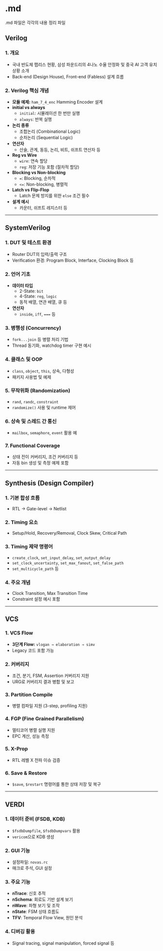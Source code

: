 # .md
.md 파일은 각각의 내용 정리 파일

## Verilog

### 1. 개요
- 국내 반도체 팹리스 현황, 삼성 파운드리의 4나노 수율 안정화 및 중국 AI 고객 유치 상황 소개
- Back-end (Design House), Front-end (Fabless) 설계 흐름

### 2. Verilog 핵심 개념
- **모듈 예제:** `ham_7_4_enc` Hamming Encoder 설계
- **initial vs always**
  - `initial`: 시뮬레이션 한 번만 실행
  - `always`: 반복 실행
- **논리 종류**
  - 조합논리 (Combinational Logic)
  - 순차논리 (Sequential Logic)
- **연산자**
  - 산술, 관계, 동등, 논리, 비트, 쉬프트 연산자 등
- **Reg vs Wire**
  - `wire`: 연속 할당
  - `reg`: 저장 기능 포함 (절차적 할당)
- **Blocking vs Non-blocking**
  - `=`: Blocking, 순차적
  - `<=`: Non-blocking, 병렬적
- **Latch vs Flip-Flop**
  - Latch 문제 방지를 위한 `else` 조건 필수
- **설계 예시**
  - 카운터, 쉬프트 레지스터 등

---

## SystemVerilog

### 1. DUT 및 테스트 환경
- Router DUT의 입력/출력 구조
- Verification 환경: Program Block, Interface, Clocking Block 등

### 2. 언어 기초
- **데이터 타입**
  - 2-State: `bit`
  - 4-State: `reg`, `logic`
  - 동적 배열, 연관 배열, 큐 등
- **연산자**
  - `inside`, `iff`, `===` 등

### 3. 병행성 (Concurrency)
- `fork...join` 등 병렬 처리 기법
- Thread 동기화, watchdog timer 구현 예시

### 4. 클래스 및 OOP
- `class`, `object`, `this`, 상속, 다형성
- 패키지 사용법 및 예제

### 5. 무작위화 (Randomization)
- `rand`, `randc`, `constraint`
- `randomize()` 사용 및 runtime 제어

### 6. 상속 및 스레드 간 통신
- `mailbox`, `semaphore`, `event` 활용 예

### 7. Functional Coverage
- 상태 전이 커버리지, 조건 커버리지 등
- 자동 bin 생성 및 측정 예제 포함

---

## Synthesis (Design Compiler)

### 1. 기본 합성 흐름
- RTL → Gate-level → Netlist

### 2. Timing 요소
- Setup/Hold, Recovery/Removal, Clock Skew, Critical Path

### 3. Timing 제약 명령어
- `create_clock`, `set_input_delay`, `set_output_delay`
- `set_clock_uncertainty`, `set_max_fanout`, `set_false_path`
- `set_multicycle_path` 등

### 4. 주요 개념
- Clock Transition, Max Transition Time
- Constraint 설정 예시 포함

---

## VCS

### 1. VCS Flow
- **3단계 Flow:** `vlogan → elaboration → simv`
- Legacy 코드 포함 가능

### 2. 커버리지
- 조건, 분기, FSM, Assertion 커버리지 지원
- URG로 커버리지 결과 병합 및 보고

### 3. Partition Compile
- 병렬 컴파일 지원 (3-step, profiling 지원)

### 4. FGP (Fine Grained Parallelism)
- 멀티코어 병렬 실행 지원
- EPC 계산, 성능 측정

### 5. X-Prop
- RTL 레벨 X 전파 이슈 검증

### 6. Save & Restore
- `$save`, `$restart` 명령어를 통한 상태 저장 및 복구

---

## VERDI

### 1. 데이터 준비 (FSDB, KDB)
- `$fsdbDumpfile`, `$fsdbDumpvars` 활용
- `vericom`으로 KDB 생성

### 2. GUI 기능
- 설정파일: `novas.rc`
- 매크로 주석, GUI 설정

### 3. 주요 기능
- **nTrace**: 신호 추적
- **nSchema**: 회로도 기반 설계 보기
- **nWave**: 파형 보기 및 조작
- **nState**: FSM 상태 흐름도
- **TFV**: Temporal Flow View, 원인 분석

### 4. 디버깅 활용
- Signal tracing, signal manipulation, forced signal 등

